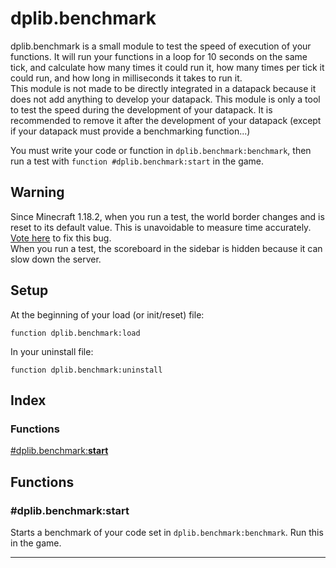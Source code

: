# dplib.benchmark
dplib.benchmark is a small module to test the speed of execution of your functions. It will run your functions in a loop for 10 seconds on the same tick, and calculate how many times it could run it, how many times per tick it could run, and how long in milliseconds it takes to run it.  
This module is not made to be directly integrated in a datapack because it does not add anything to develop your datapack. This module is only a tool to test the speed during the development of your datapack. It is recommended to remove it after the development of your datapack (except if your datapack must provide a benchmarking function...)  

You must write your code or function in `dplib.benchmark:benchmark`, then run a test with `function #dplib.benchmark:start` in the game.

## Warning
Since Minecraft 1.18.2, when you run a test, the world border changes and is reset to its default value. This is unavoidable to measure time accurately.  
[Vote here](https://bugs.mojang.com/browse/MC-246429) to fix this bug.  
When you run a test, the scoreboard in the sidebar is hidden because it can slow down the server.  

## Setup
At the beginning of your load (or init/reset) file:
```mcfunction
function dplib.benchmark:load
```
In your uninstall file:
```mcfunction
function dplib.benchmark:uninstall
```

## Index
### Functions
[#dplib.benchmark:**start**](DOCS.md#dplibbenchmarkstart)

## Functions
### #dplib.benchmark:**start**
Starts a benchmark of your code set in `dplib.benchmark:benchmark`. Run this in the game.

***
